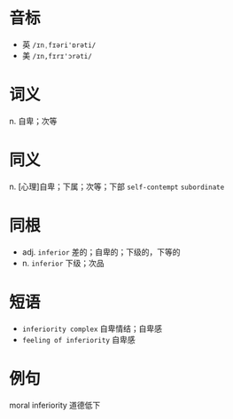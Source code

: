 # 音标

- 英 `/ɪnˌfɪəri'ɒrəti/`
- 美 `/ɪn,fɪrɪ'ɔrəti/`

# 词义

n. 自卑；次等


# 同义

n. [心理]自卑；下属；次等；下部
`self-contempt` `subordinate`

# 同根

- adj. `inferior` 差的；自卑的；下级的，下等的
- n. `inferior` 下级；次品

# 短语

- `inferiority complex` 自卑情结；自卑感
- `feeling of inferiority` 自卑感

# 例句

moral inferiority
道德低下


